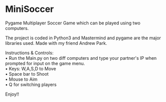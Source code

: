 # MiniSoccer
Pygame Multiplayer Soccer Game which can be played using two computers.

The project is coded in Python3 and Mastermind and pygame are the major libraries used.
Made with my friend Andrew Park.

Instructions & Controls:  
• Run the Main.py on two diff computers and type your partner's IP when prompted for input on the game menu.  
• Keys: W,A,S,D to Move  
• Space bar to Shoot  
• Mouse to Aim  
• Q for switching players  

Enjoy!!  
